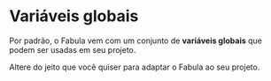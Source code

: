 # Variáveis globais

Por padrão, o Fabula vem com um conjunto de **variáveis globais** que podem ser usadas em seu projeto.

Altere do jeito que você quiser para adaptar o Fabula ao seu projeto.